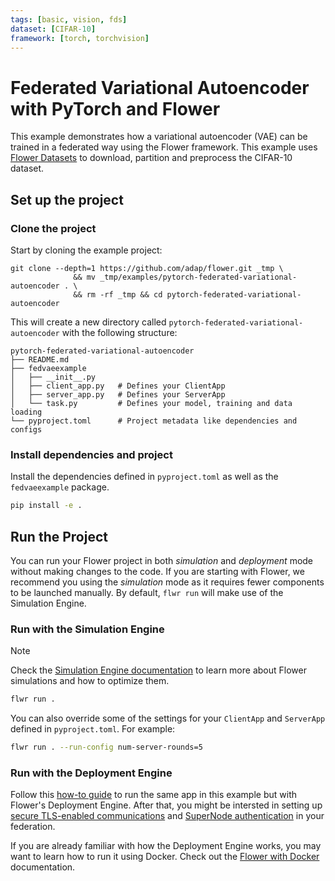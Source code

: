 ```yaml
---
tags: [basic, vision, fds]
dataset: [CIFAR-10]
framework: [torch, torchvision]
---
```


# Federated Variational Autoencoder with PyTorch and Flower

This example demonstrates how a variational autoencoder (VAE) can be trained in a federated way using the Flower framework. This example uses [Flower Datasets](https://flower.ai/docs/datasets/) to download, partition and preprocess the CIFAR-10 dataset.

## Set up the project

### Clone the project

Start by cloning the example project:

```shell
git clone --depth=1 https://github.com/adap/flower.git _tmp \
              && mv _tmp/examples/pytorch-federated-variational-autoencoder . \
              && rm -rf _tmp && cd pytorch-federated-variational-autoencoder
```

This will create a new directory called `pytorch-federated-variational-autoencoder` with the following structure:

```shell
pytorch-federated-variational-autoencoder
├── README.md
├── fedvaeexample
│   ├── __init__.py
│   ├── client_app.py   # Defines your ClientApp
│   ├── server_app.py   # Defines your ServerApp
│   └── task.py         # Defines your model, training and data loading
└── pyproject.toml      # Project metadata like dependencies and configs
```

### Install dependencies and project

Install the dependencies defined in `pyproject.toml` as well as the `fedvaeexample` package.

```bash
pip install -e .
```

## Run the Project

You can run your Flower project in both _simulation_ and _deployment_ mode without making changes to the code. If you are starting with Flower, we recommend you using the _simulation_ mode as it requires fewer components to be launched manually. By default, `flwr run` will make use of the Simulation Engine.

### Run with the Simulation Engine

> [!NOTE]
> Check the [Simulation Engine documentation](https://flower.ai/docs/framework/how-to-run-simulations.html) to learn more about Flower simulations and how to optimize them.

```bash
flwr run .
```

You can also override some of the settings for your `ClientApp` and `ServerApp` defined in `pyproject.toml`. For example:

```bash
flwr run . --run-config num-server-rounds=5
```

### Run with the Deployment Engine

Follow this [how-to guide](https://flower.ai/docs/framework/how-to-run-flower-with-deployment-engine.html) to run the same app in this example but with Flower's Deployment Engine. After that, you might be intersted in setting up [secure TLS-enabled communications](https://flower.ai/docs/framework/how-to-enable-tls-connections.html) and [SuperNode authentication](https://flower.ai/docs/framework/how-to-authenticate-supernodes.html) in your federation.

If you are already familiar with how the Deployment Engine works, you may want to learn how to run it using Docker. Check out the [Flower with Docker](https://flower.ai/docs/framework/docker/index.html) documentation.
